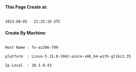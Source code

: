 
   
#### This Page Create at:

```bash

2023-08-05 - 21:25:18 UTC

```

#### Create By Machine:

```bash

Host Name : fv-az206-799

platform  : Linux-5.15.0-1042-azure-x86_64-with-glibc2.35

Ip Local  : 10.1.0.43

```

